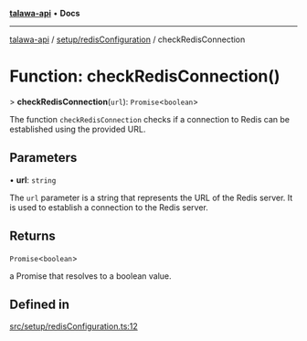 [**talawa-api**](../../../README.md) • **Docs**

***

[talawa-api](../../../modules.md) / [setup/redisConfiguration](../README.md) / checkRedisConnection

# Function: checkRedisConnection()

\> **checkRedisConnection**(`url`): `Promise`\<`boolean`\>

The function `checkRedisConnection` checks if a connection to Redis can be established using the
provided URL.

## Parameters

• **url**: `string`

The `url` parameter is a string that represents the URL of the Redis server.
It is used to establish a connection to the Redis server.

## Returns

`Promise`\<`boolean`\>

a Promise that resolves to a boolean value.

## Defined in

[src/setup/redisConfiguration.ts:12](https://github.com/PalisadoesFoundation/talawa-api/blob/790ab2939a7c80eb0ff31afd318f8889a001f225/src/setup/redisConfiguration.ts#L12)
